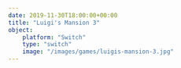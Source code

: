 ```yaml
---
date: 2019-11-30T18:00:00+00:00
title: "Luigi's Mansion 3"
object:
    platform: "Switch"
    type: "switch"
    image: "/images/games/luigis-mansion-3.jpg"
---
```


